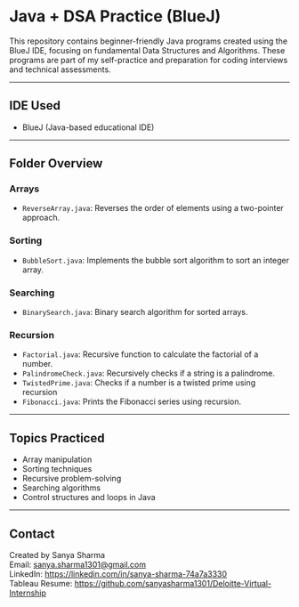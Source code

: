 # Java + DSA Practice (BlueJ)

This repository contains beginner-friendly Java programs created using the BlueJ IDE, focusing on fundamental Data Structures and Algorithms. These programs are part of my self-practice and preparation for coding interviews and technical assessments.

---

## IDE Used
- BlueJ (Java-based educational IDE)

---

## Folder Overview

### Arrays
- `ReverseArray.java`: Reverses the order of elements using a two-pointer approach.

### Sorting
- `BubbleSort.java`: Implements the bubble sort algorithm to sort an integer array.

### Searching
- `BinarySearch.java`: Binary search algorithm for sorted arrays.

### Recursion
- `Factorial.java`: Recursive function to calculate the factorial of a number.
- `PalindromeCheck.java`: Recursively checks if a string is a palindrome.
- `TwistedPrime.java`: Checks if a number is a twisted prime using recursion
- `Fibonacci.java`: Prints the Fibonacci series using recursion.

---

## Topics Practiced

- Array manipulation  
- Sorting techniques  
- Recursive problem-solving  
- Searching algorithms  
- Control structures and loops in Java  

---

## Contact

Created by Sanya Sharma  
Email: sanya.sharma1301@gmail.com  
LinkedIn: https://linkedin.com/in/sanya-sharma-74a7a3330  
Tableau Resume: https://github.com/sanyasharma1301/Deloitte-Virtual-Internship
